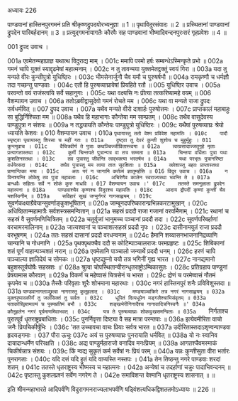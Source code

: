 अध्यायः 226

पाण्डवानां हास्तिनपुरगमनं प्रति श्रीकृष्णद्रुपदयोरभ्यनुज्ञा ॥ 1 ॥ पृथाविदुरसंवादः ॥ 2 ॥ प्रस्थितानां पाण्डवानां द्रुपदेन पारिबर्हदानम् ॥ 3 ॥ प्रत्युद्गमनायागतैः कौरवैः सह पाण्डवानां भीष्मादिवन्दनपुरःसरं गृहप्रवेशः ॥ 4 ॥

001	द्रुपद उवाच ।

001a	एवमेतन्महाप्राज्ञ यथात्थ विदुराद्य माम् ।
001c	ममापि परमो हर्षः सम्बन्धेऽस्मिन्कृते प्रभो ॥
002a	गमनं चापि युक्तं स्याद्दृढमेषां महात्मनाम् ।
002c	न तु तावन्मया युक्तमेतद्वक्तुं स्वयं गिरा ॥
003a	यदा तु मन्यते वीरः कुन्तीपुत्रो युधिष्ठिरः ।
003c	भीमसेनार्जुनौ चैव यमौ च पुरुषर्षभौ ॥
004a	रामकृष्णौ च धर्मज्ञौ तदा गच्छन्तु पाण्डवाः ।
004c	एतौ हि पुरुषव्याघ्रावेषां प्रियहिते रतौ ॥
005	युधिष्ठिर उवाच ।
005a	परवन्तो वयं राजंस्त्वयि सर्वे सहानुगाः ।
005c	यथा वक्ष्यसि नः प्रीत्या तत्करिष्यामहे वयम् ॥
006	वैशम्पायन उवाच ।
006a	ततोऽब्रवीद्वासुदेवो गमनं रोचते मम ।
006c	यथा वा मन्यते राजा द्रुपदः सर्वधर्मवित् ॥
007	द्रुपद उवाच ।
007a	यथैव मन्यते वीरो दाशार्हः पुरुषोत्तमः ।
007c	प्राप्तकालं महाबाहुः सा बुद्धिर्निश्चिता मम ॥
008a	यथैव हि महाभागाः कौन्तेया मम साम्प्रतम् ।
008c	तथैव वासुदेवस्य पाण्डुपुत्रा न संशयः ॥
009a	न तद्ध्यायति कौन्तेयः पाण्डुपुत्रो युधिष्ठिरः ।
009c	यथैषां पुरुषव्याघ्रः श्रेयो ध्यायति केशवः ॥
010	वैशम्पायन उवाच ।
010a	`पृथायास्तु ततो वेश्म प्रविवेश महामतिः ।
010c	पादौ स्पृष्ट्वा पृथायास्तु शिरसा च महीं गतः ॥
011a	दृष्ट्वा तु देवरं कुन्ती शुशोच च मुहुर्मुहुः ।
011	कुन्त्युवाच ।
011c	वैचित्रवीर्य ते पुत्राः कथञ्चिज्जीवितास्त्वया ॥
012a	त्वत्प्रसादाज्जतुगृहे मृताः प्रत्यागतास्तथा ।
012c	कूर्मी चिन्तयते पुत्रान्यत्र वा तत्र सम्मता ॥
013a	चिन्तया वर्धिताः पुत्रा यथा कुशलिनस्तथा ।
013c	तव पुत्रास्तु जीवन्ति त्वद्भक्त्या भरतर्षभ ॥
014a	यथा परभृतः पुत्रानरिष्टा वर्धयेत्सदा ।
014c	तथैव पुत्रास्तु मम त्वया तात सुरक्षिताः ॥
015a	क्लेशास्तु बहवः प्राप्तास्तथा प्राणान्तिका मया ।
015c	अतः परं न जानामि कर्तव्यं ज्ञातुमर्हसि ॥
016	विदुर उवाच ।
016a	न विनश्यन्ति लोकेषु तव पुत्रा महाबलाः ।
016c	अचिरेणैव कालेन स्वराज्यस्था भवन्ति ते ॥
017a	बान्धवैः सहिताः सर्वे न शोकं कुरु माधवि ।
017	वैशम्पायन उवाच ।'
017c	ततस्ते समनुज्ञाता द्रुपदेन महात्मना ॥
018a	पाण्डवाश्चैव कृष्णश्च विदुरश्च महामतिः ।
018c	आदाय द्रौपदीं कृष्णां कुन्तीं चैव यशस्विनीम् ॥
019a	सविहारं सुखं जग्मुर्नगरं नागसाह्वयम् ।
019c	`सुवर्णकक्ष्याग्रैवेयान्सुवर्णाङ्कुशभूषितान् ॥
020a	जाम्बूनदपरिष्कारान्प्रभिन्नकरटामुखान् ।
020c	अधिष्ठितान्महामात्रैः सर्वशस्त्रसमन्वितान् ॥
021a	सहस्रं प्रददौ राजा गजानां वरवर्मिणाम् ।
021c	रथानां च सहस्रं वै सुवर्णमणिचित्रितम् ॥
022a	चतुर्युजां भानुमच्च पञ्चानां प्रददौ तदा ।
022c	सुवर्णपरिबर्हाणां वरचामरमालिनाम् ॥
023a	जात्यश्वानां च पञ्चाशत्सहस्रं प्रददौ नृपः ।
023c	दासीनामयुतं राजा प्रददौ वरभूषणम् ।
024a	ततः सहस्रं दासानां प्रददौ वरधन्वनाम् ॥
024c	हैमानि शय्यासनभाजनानिद्रव्याणि चान्यानि च गोधनानि ।
025a	पृथक्पृथक्चैव ददौ स कोटिम्पाञ्चालराजः परमप्रहृष्टः ॥
025c	शिबिकानां शतं पूर्णं वाहान्पञ्चशतं नरान् ॥
026a	एवमेतानि पाञ्चालो जन्यार्थे प्रददौ धनम् ।
026c	हरणं चापि पाञ्चाल्या ज्ञातिदेयं च सोमकः ॥
027a	धृष्टद्युम्नो ययौ तत्र भगिनीं गृह्य भारत ।
027c	नानद्यमानो बहुशस्तूर्यघोषैः सहस्रशः ॥'
028a	श्रुत्वा चोपस्थितान्वीरान्धृतराष्ट्रोऽम्बिकासुतः ।
028c	प्रतिग्रहाय पाण्डूनां प्रेषयामास कौरवान् ॥
029a	विकर्णं च महेष्वासं चित्रसेनं च भारत ।
029c	द्रोणं च परमेष्वासं गौतमं कृपमेव च ॥
030a	तैस्तैः परिवृताः शूरैः शोभमाना महारथाः ।
030c	नगरं हास्तिनपुरं शनैः प्रविविशुस्तदा ॥
031a	`पाण्डवानागताञ्छ्रुत्वा नागरास्तु कुतूहलात् ।
031c	मण्डयाञ्चक्रिरे तत्र नगरं नागसाह्वयम् ॥
032a	मुक्तपुष्पावकीर्णं तु जलसिक्तं तु सर्वतः ।
032c	धूपितं दिव्यधूपेन मङ्गलैश्चाभिसंवृतम् ॥
033a	पताकोच्छ्रितमाल्यं च पुरमप्रतिमं बभौ ।
033c	शङ्खभेरीनिनादैश्च नानावादित्रनिस्वनैः ॥'
034a	कौतूहलेन नगरं पूर्यमाणमिवाभवत् ।
034c	यत्र ते पुरुषव्याघ्राः शोकदुःखसमन्विताः ॥
035a	`निर्गताश्च पुरात्पूर्वं धृतराष्ट्रप्रबाधिताः ।
035c	पुनर्निवृत्ता दिष्ट्या वै सह मात्रा परन्तपाः ॥
036a	इत्येवमीरिता वाचो जनैः प्रियचिकीर्षुभिः ।
036c	'तत उच्चावचा वाचः प्रियाः सर्वत्र भारत ॥
037a	उदीरितास्तदाऽशृण्वन्पाण्डवा हृदयङ्गमाः ।
037	पौरा ऊचुः
037c	अयं स पुरुषव्याघ्रः पुनरायाति धर्मवित् ॥
038a	यो नः स्वानिव दायादान्धर्मेण परिरक्षति ।
038c	अद्य पाण्डुर्महाराजो वनादिव मनःप्रियम् ॥
039a	आगतश्चैवमस्माकं चिकीर्षन्नात्र संशयः ।
039c	किं न्वद्य सुकृतं कर्म सर्वेषां नः प्रियं परम् ॥
040a	यन्नः कुन्तीसुता वीरा भर्तारः पुनरागताः ।
040c	यदि दत्तं यदि हुतं यदि वाप्यस्ति नस्तपः ।
041a	तेन तिष्ठन्तु नगरे पाण्डवाः शरदां शतम् ॥
041c	ततस्ते धृतराष्ट्रस्य भीष्मस्य च महात्मनः ।
042a	अन्येषां च तदर्हाणां चक्रुः पादाभिवन्दनम् ॥
042c	पृष्टास्तु कुशलप्रश्नं सर्वेण नगरेण ते ।
042e	समाविशन्त वेश्मानि धृतराष्ट्रस्य शासनात् ॥ ॥

इति श्रीमन्महाभारते आदिपर्वणि विदुरागमनराज्यलाभपर्वणि षड्विंशत्यधिकद्विशततमोऽध्यायः ॥ 226 ॥
